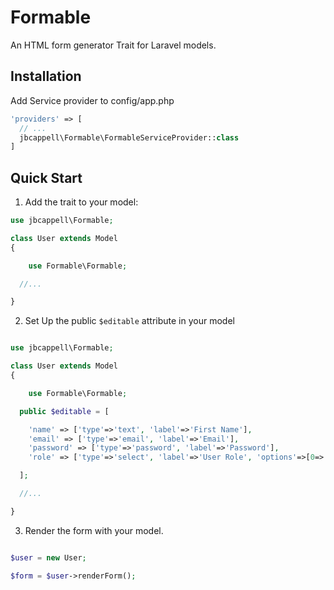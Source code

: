 # Formable
An HTML form generator Trait for Laravel models.

## Installation
Add Service provider to config/app.php

```PHP
'providers' => [
  // ...
  jbcappell\Formable\FormableServiceProvider::class
]
```

## Quick Start

1. Add the trait to your model:

```PHP
use jbcappell\Formable;

class User extends Model
{

	use Formable\Formable;

  //...

}
```

2. Set Up the public `$editable` attribute in your model

```PHP

use jbcappell\Formable;

class User extends Model
{

	use Formable\Formable;

  public $editable = [

    'name' => ['type'=>'text', 'label'=>'First Name'],
    'email' => ['type'=>'email', 'label'=>'Email'],
    'password' => ['type'=>'password', 'label'=>'Password'],
    'role' => ['type'=>'select', 'label'=>'User Role', 'options'=>[0=>'Select', 1=>'Admin', 2=>'User']]

  ];

  //...

}
```

3. Render the form with your model.
```PHP

$user = new User;

$form = $user->renderForm();

```
